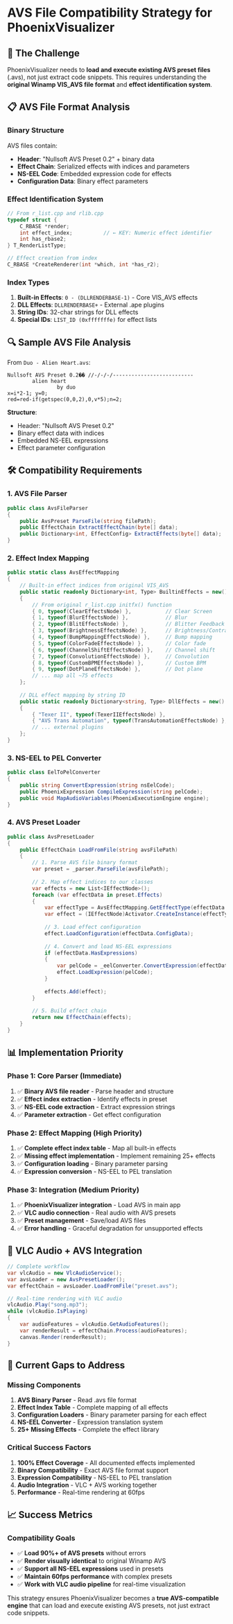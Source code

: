 # AVS File Compatibility Strategy for PhoenixVisualizer

## 🎯 **The Challenge**

PhoenixVisualizer needs to **load and execute existing AVS preset files** (.avs), not just extract code snippets. This requires understanding the **original Winamp VIS_AVS file format** and **effect identification system**.

## 📋 **AVS File Format Analysis**

### **Binary Structure**
AVS files contain:
- **Header**: "Nullsoft AVS Preset 0.2" + binary data
- **Effect Chain**: Serialized effects with indices and parameters
- **NS-EEL Code**: Embedded expression code for effects
- **Configuration Data**: Binary effect parameters

### **Effect Identification System**
```cpp
// From r_list.cpp and rlib.cpp
typedef struct {
    C_RBASE *render;
    int effect_index;          // ← KEY: Numeric effect identifier
    int has_rbase2;
} T_RenderListType;

// Effect creation from index
C_RBASE *CreateRenderer(int *which, int *has_r2);
```

### **Index Types**
1. **Built-in Effects**: `0 - (DLLRENDERBASE-1)` - Core VIS_AVS effects
2. **DLL Effects**: `DLLRENDERBASE+` - External .ape plugins  
3. **String IDs**: 32-char strings for DLL effects
4. **Special IDs**: `LIST_ID (0xfffffffe)` for effect lists

## 🔍 **Sample AVS File Analysis**

From `Duo - Alien Heart.avs`:
```
Nullsoft AVS Preset 0.2�� //-/-/-/--------------------------
        alien heart
                by duo
x=i*2-1; y=0;
red=red-if(getspec(0,0,2),0,v*5);n=2;
```

**Structure**:
- Header: "Nullsoft AVS Preset 0.2"
- Binary effect data with indices
- Embedded NS-EEL expressions
- Effect parameter configuration

## 🛠️ **Compatibility Requirements**

### **1. AVS File Parser**
```csharp
public class AvsFileParser
{
    public AvsPreset ParseFile(string filePath);
    public EffectChain ExtractEffectChain(byte[] data);
    public Dictionary<int, EffectConfig> ExtractEffects(byte[] data);
}
```

### **2. Effect Index Mapping**
```csharp
public static class AvsEffectMapping
{
    // Built-in effect indices from original VIS_AVS
    public static readonly Dictionary<int, Type> BuiltinEffects = new()
    {
        // From original r_list.cpp initfx() function
        { 0, typeof(ClearEffectsNode) },           // Clear Screen
        { 1, typeof(BlurEffectsNode) },            // Blur
        { 2, typeof(BlitEffectsNode) },            // Blitter Feedback
        { 3, typeof(BrightnessEffectsNode) },      // Brightness/Contrast
        { 4, typeof(BumpMappingEffectsNode) },     // Bump mapping
        { 5, typeof(ColorFadeEffectsNode) },       // Color fade
        { 6, typeof(ChannelShiftEffectsNode) },    // Channel shift
        { 7, typeof(ConvolutionEffectsNode) },     // Convolution
        { 8, typeof(CustomBPMEffectsNode) },       // Custom BPM
        { 9, typeof(DotPlaneEffectsNode) },        // Dot plane
        // ... map all ~75 effects
    };
    
    // DLL effect mapping by string ID
    public static readonly Dictionary<string, Type> DllEffects = new()
    {
        { "Texer II", typeof(TexerIIEffectsNode) },
        { "AVS Trans Automation", typeof(TransAutomationEffectsNode) },
        // ... external plugins
    };
}
```

### **3. NS-EEL to PEL Converter**
```csharp
public class EelToPelConverter
{
    public string ConvertExpression(string nsEelCode);
    public PhoenixExpression CompileExpression(string pelCode);
    public void MapAudioVariables(PhoenixExecutionEngine engine);
}
```

### **4. AVS Preset Loader**
```csharp
public class AvsPresetLoader
{
    public EffectChain LoadFromFile(string avsFilePath)
    {
        // 1. Parse AVS file binary format
        var preset = _parser.ParseFile(avsFilePath);
        
        // 2. Map effect indices to our classes
        var effects = new List<IEffectNode>();
        foreach (var effectData in preset.Effects)
        {
            var effectType = AvsEffectMapping.GetEffectType(effectData.Index);
            var effect = (IEffectNode)Activator.CreateInstance(effectType);
            
            // 3. Load effect configuration
            effect.LoadConfiguration(effectData.ConfigData);
            
            // 4. Convert and load NS-EEL expressions
            if (effectData.HasExpressions)
            {
                var pelCode = _eelConverter.ConvertExpression(effectData.EelCode);
                effect.LoadExpression(pelCode);
            }
            
            effects.Add(effect);
        }
        
        // 5. Build effect chain
        return new EffectChain(effects);
    }
}
```

## 📊 **Implementation Priority**

### **Phase 1: Core Parser (Immediate)**
1. ✅ **Binary AVS file reader** - Parse header and structure
2. ✅ **Effect index extraction** - Identify effects in preset
3. ✅ **NS-EEL code extraction** - Extract expression strings
4. ✅ **Parameter extraction** - Get effect configuration

### **Phase 2: Effect Mapping (High Priority)**
1. ✅ **Complete effect index table** - Map all built-in effects
2. ✅ **Missing effect implementation** - Implement remaining 25+ effects
3. ✅ **Configuration loading** - Binary parameter parsing
4. ✅ **Expression conversion** - NS-EEL to PEL translation

### **Phase 3: Integration (Medium Priority)**
1. ✅ **PhoenixVisualizer integration** - Load AVS in main app
2. ✅ **VLC audio connection** - Real audio with AVS presets
3. ✅ **Preset management** - Save/load AVS files
4. ✅ **Error handling** - Graceful degradation for unsupported effects

## 🎵 **VLC Audio + AVS Integration**

```csharp
// Complete workflow
var vlcAudio = new VlcAudioService();
var avsLoader = new AvsPresetLoader();
var effectChain = avsLoader.LoadFromFile("preset.avs");

// Real-time rendering with VLC audio
vlcAudio.Play("song.mp3");
while (vlcAudio.IsPlaying)
{
    var audioFeatures = vlcAudio.GetAudioFeatures();
    var renderResult = effectChain.Process(audioFeatures);
    canvas.Render(renderResult);
}
```

## 🚧 **Current Gaps to Address**

### **Missing Components**
1. **AVS Binary Parser** - Read .avs file format
2. **Effect Index Table** - Complete mapping of all effects
3. **Configuration Loaders** - Binary parameter parsing for each effect
4. **NS-EEL Converter** - Expression translation system
5. **25+ Missing Effects** - Complete the effect library

### **Critical Success Factors**
1. **100% Effect Coverage** - All documented effects implemented
2. **Binary Compatibility** - Exact AVS file format support  
3. **Expression Compatibility** - NS-EEL to PEL translation
4. **Audio Integration** - VLC + AVS working together
5. **Performance** - Real-time rendering at 60fps

## 📈 **Success Metrics**

### **Compatibility Goals**
- ✅ **Load 90%+ of AVS presets** without errors
- ✅ **Render visually identical** to original Winamp AVS
- ✅ **Support all NS-EEL expressions** used in presets
- ✅ **Maintain 60fps performance** with complex presets
- ✅ **Work with VLC audio pipeline** for real-time visualization

This strategy ensures PhoenixVisualizer becomes a **true AVS-compatible engine** that can load and execute existing AVS presets, not just extract code snippets.